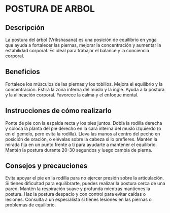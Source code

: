 # POSTURA DE ARBOL

## Descripción

La postura del árbol (Vrikshasana) es una posición de equilibrio en yoga que ayuda a fortalecer las piernas, mejorar la concentración y aumentar la estabilidad corporal. Es ideal para trabajar el balance y la conciencia corporal.

## Beneficios

Fortalece los músculos de las piernas y los tobillos.
Mejora el equilibrio y la concentración.
Estira la zona interna del muslo y la ingle.
Ayuda a la postura y la alineación corporal.
Favorece la calma y el enfoque mental.

## Instrucciones de cómo realizarlo

Ponte de pie con la espalda recta y los pies juntos.
Dobla la rodilla derecha y coloca la planta del pie derecho en la cara interna del muslo izquierdo (o en el gemelo, pero evita la rodilla).
Lleva las manos al centro del pecho en posición de oración, o elévalas sobre la cabeza si lo prefieres.
Mantén la mirada fija en un punto frente a ti para ayudarte a mantener el equilibrio.
Mantén la postura durante 20-30 segundos y luego cambia de pierna.

## Consejos y precauciones

Evita apoyar el pie en la rodilla para no ejercer presión sobre la articulación.
Si tienes dificultad para equilibrarte, puedes realizar la postura cerca de una pared.
Mantén la respiración suave y profunda mientras mantienes la postura.
Haz la postura despacio y con control para evitar caídas o lesiones.
Consulta a un especialista si tienes lesiones en las piernas o problemas de equilibrio.